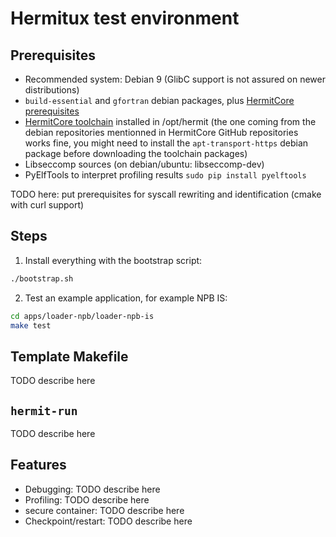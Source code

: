 # Hermitux test environment

## Prerequisites
  - Recommended system: Debian 9 (GlibC support is not assured on newer 
    distributions)
  - `build-essential` and `gfortran` debian packages, plus [HermitCore prerequisites](https://github.com/RWTH-OS/HermitCore#requirements)
  - [HermitCore toolchain](https://github.com/RWTH-OS/HermitCore#hermitcore-cross-toolchain) installed in /opt/hermit (the one coming from the
  debian repositories mentionned in HermitCore GitHub repositories works fine, you might need to install the `apt-transport-https` debian package before downloading the toolchain packages)
  - Libseccomp sources (on debian/ubuntu: libseccomp-dev)
  - PyElfTools to interpret profiling results `sudo pip install pyelftools`

TODO here: put prerequisites for syscall rewriting and identification (cmake
with curl support)

## Steps

1. Install everything with the bootstrap script:

```bash
./bootstrap.sh
```

2. Test an example application, for example NPB IS:
```bash
cd apps/loader-npb/loader-npb-is
make test
```

## Template Makefile
TODO describe here

## `hermit-run`
TODO describe here

## Features

- Debugging: TODO describe here
- Profiling: TODO describe here
- secure container: TODO describe here
- Checkpoint/restart: TODO describe here
